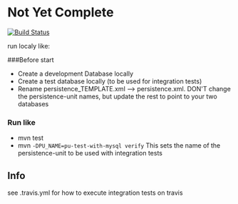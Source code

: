 # Not Yet Complete
[![Build Status](https://travis-ci.org/cphdat3sem2019spring/tomcat-jpa-template.svg?branch=master)](https://travis-ci.org/cphdat3sem2019spring/tomcat-jpa-template)

run localy like:

###Before start
- Create a development Database locally
- Create a test database locally (to be used for integration tests)
- Rename persistence_TEMPLATE.xml --> persistence.xml. DON'T change the persistence-unit names, but update the rest to point to your two databases

### Run like
- mvn test
- mvn `-DPU_NAME=pu-test-with-mysql verify`     This sets the name of the persistence-unit to be used with integration tests

## Info
see .travis.yml for how to execute integration tests on travis





